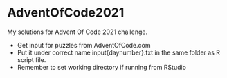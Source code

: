 # AdventOfCode2021

My solutions for Advent Of Code 2021 challenge.
- Get input for puzzles from AdventOfCode.com
- Put it under correct name input{daynumber}.txt in the same folder as R script file.
- Remember to set working directory if running from RStudio

